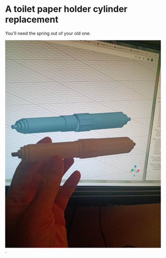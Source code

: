 # A toilet paper holder cylinder replacement

You'll need the spring out of your old one.

![A picture of the holder](./holder.jpg).
